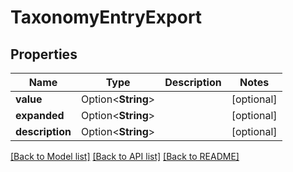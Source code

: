 # TaxonomyEntryExport

## Properties

Name | Type | Description | Notes
------------ | ------------- | ------------- | -------------
**value** | Option<**String**> |  | [optional]
**expanded** | Option<**String**> |  | [optional]
**description** | Option<**String**> |  | [optional]

[[Back to Model list]](../README.md#documentation-for-models) [[Back to API list]](../README.md#documentation-for-api-endpoints) [[Back to README]](../README.md)


